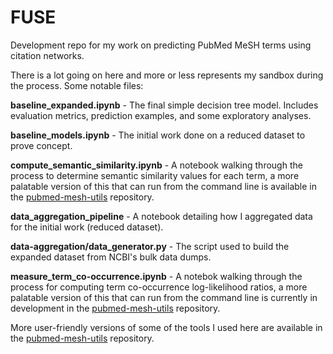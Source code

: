 # FUSE
Development repo for my work on predicting PubMed MeSH terms using citation networks.

There is a lot going on here and more or less represents my sandbox during the process. Some notable files:

**baseline_expanded.ipynb** - The final simple decision tree model. Includes evaluation metrics, prediction examples, and some exploratory analyses.

**baseline_models.ipynb** - The initial work done on a reduced dataset to prove concept.

**compute_semantic_similarity.ipynb** - A notebook walking through the process to determine semantic similarity values for each term, a more palatable version of this that can run from the command line is available in the [pubmed-mesh-utils](https://github.com/wigasper/pubmed-mesh-utils) repository.

**data_aggregation_pipeline** - A notebook detailing how I aggregated data for the initial work (reduced dataset).

**data-aggregation/data_generator.py** - The script used to build the expanded dataset from NCBI's bulk data dumps.

**measure_term_co-occurrence.ipynb** - A notebok walking through the process for computing term co-occurrence log-likelihood ratios, a more palatable version of this that can run from the command line is currently in development in the [pubmed-mesh-utils](https://github.com/wigasper/pubmed-mesh-utils) repository.

More user-friendly versions of some of the tools I used here are available in the [pubmed-mesh-utils](https://github.com/wigasper/pubmed-mesh-utils) repository.

